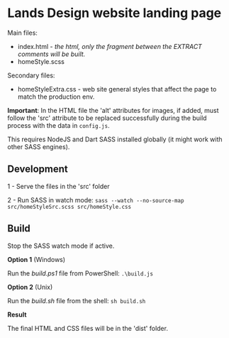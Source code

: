# Lands Design website landing page

Main files:
- index.html - *the html, only the fragment between the EXTRACT comments will be built.*
- homeStyle.scss

Secondary files:
- homeStyleExtra.css - web site general styles that affect the page to match the production env.

**Important**: In the HTML file the 'alt' attributes for images, if added, must follow the 'src' attribute to be replaced successfully during the build process with the data in `config.js`.

This requires NodeJS and Dart SASS installed globally (it might work with other SASS engines).

## Development

1 - Serve the files in the 'src' folder

2 - Run SASS in watch mode: `sass --watch --no-source-map src/homeStyleSrc.scss src/homeStyle.css`

## Build

Stop the SASS watch mode if active.

**Option 1** (Windows)

Run the *build.ps1* file from PowerShell: `.\build.js`

**Option 2** (Unix)

Run the *build.sh* file from the shell: `sh build.sh`

**Result**

The final HTML and CSS files will be in the 'dist' folder.
